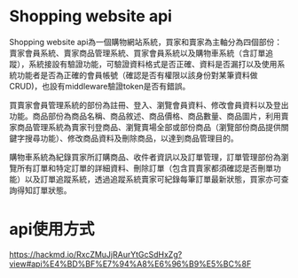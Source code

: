 Shopping website api
=== 
   
   Shopping website api為一個購物網站系統，買家和賣家為主軸分為四個部份：賣家會員系統、賣家商品管理系統、買家會員系統以及購物車系統（含訂單追蹤），系統接設有驗證功能，可驗證資料格式是否正確、資料是否漏打以及使用系統功能者是否為正確的會員帳號（確認是否有權限以該身份對某筆資料做CRUD)，也設有middleware驗證token是否有錯誤。
   
   買賣家會員管理系統的部份為註冊、登入、瀏覽會員資料、修改會員資料以及登出功能。商品部份為商品名稱、商品敘述、商品價格、商品數量、商品圖片，利用賣家商品管理系統為賣家刊登商品、瀏覽賣場全部或部份商品（瀏覽部份商品提供關鍵字搜尋功能）、修改商品資料及刪除商品，以達到商品管理目的。

   購物車系統為紀錄買家所訂購商品、收件者資訊以及訂單管理，訂單管理部份為瀏覽所有訂單和特定訂單的詳細資料、刪除訂單（包含買賣家都須確認是否刪單功能）以及訂單追蹤系統，透過追蹤系統賣家可紀錄每筆訂單最新狀態，買家亦可查詢得知訂單狀態。
# api使用方式
https://hackmd.io/RxcZMuJjRAurYtGcSdHxZg?view#api%E4%BD%BF%E7%94%A8%E6%96%B9%E5%BC%8F
